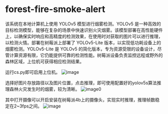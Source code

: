 # forest-fire-smoke-alert
  该系统在本地计算机上使用 YOLOv5 模型进行烟雾检测。YOLOv5 是一种高效的目标检测模型，能够在复杂的场景中快速识别火灾烟雾。该模型部署在高性能硬件上，以确保实时响应和高精度的检测效果，在使用时对获取的图片可以进行推理，以检测火情。部署在树莓派上部署了 YOLOv5-Lite 版本，以实现低功耗设备上的烟雾检测。YOLOv5-Lite 是 YOLOv5 的简化版本，专为资源受限的设备设计，尽管计算资源有限，它仍能提供可靠的检测性能。树莓派设备负责监控远程或野外的森林区域，上位机可获得相应检测结果。
  
  运行cs.py即可启用上位机。
  ![image](https://github.com/user-attachments/assets/4458e7d8-3d6a-4de3-9fde-a45af0aba4a5)  
  
  选择好图片存放路径以及图片位置，点击推理，即可使用配置好的yolov5s算法推理森林火灾发生时的烟雾，较为清晰。
  ![image0](https://github.com/user-attachments/assets/bf6be8e6-6f71-4a32-ad08-03b3d8b6d03d)  

  其中打开摄像可以开启安装在树莓派4b上的摄像头，实现实时推理，推理帧数稳定在2~3fps之间。
  ![image](https://github.com/user-attachments/assets/40d4dc28-69aa-40f4-8103-21acd2f9f4ba)
